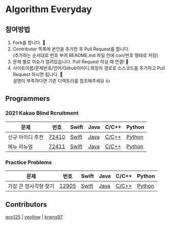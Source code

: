 # Algorithm Everyday

## 참여방법
1. Fork를 합니다. 🍴
2. Contributor 목록에 본인을 추가한 후 Pull Request를 합니다. <br> (추가하는 순서대로 번호 부여 README.md 파일 안에 con/번호 형태로 저장)
3. 문제 별로 이슈가 열려있습니다. Pull Request 하실 때 연결! 👻
3. 사이트이름/문제번호/언어/Github아이디.확장자 경로로 소스코드를 추가하고 Pull Request 하시면 됩니다. 🐥 <br> 설명이 부족하다면 기존 디렉토리를 참조해주세요 👍

## Programmers
### 2021 Kakao Blind Rcruitment
| 문제 | 번호 | Swift | Java | C/C++ | Python |
| --- | --- | ----- | ---- | ----- | ------- |
| 신규 아이디 추천 | [72410][p/72410] | [Swift][p/72410/swift] | [Java][p/72410/java] | [C/C++][p/72410/cpp] | [Python][p/72410/python] |
| 메뉴 리뉴얼 | [72411][p/72411] | [Swift][p/72411/swift] | [Java][p/72411/java] | [C/C++][p/72411/cpp] | [Python][p/72411/python] |

[comment]: <> (p/72411 | 메뉴 리뉴얼)
[p/72411]: https://programmers.co.kr/learn/courses/30/lessons/72411
[p/72411/swift]: /programmers/72411/swift
[p/72411/java]: /programmers/72411/java
[p/72411/cpp]: /programmers/72411/cpp
[p/72411/python]: /programmers/72411/python

[comment]: <> (p/72410 | 신규 아이디 추천)
[p/72410]: https://programmers.co.kr/learn/courses/30/lessons/72410
[comment]: <> (예시: [사이트ID/문제번호/언어]: /사이트이름/문제번호/언어)
[p/72410/swift]: /programmers/72410/swift
[p/72410/java]: /programmers/72410/java
[p/72410/cpp]: /programmers/72410/cpp
[p/72410/python]: /programmers/72410/python

### Practice Problems
| 문제 | 번호 | Swift | Java | C/C++ | Python |
| --- | --- | ----- | ---- | ----- | ------- |
| 가장 큰 정사각형 찾기 | [12905][p/12905] | [Swift][p/12905/swift] | [Java][p/12905/java] | [C/C++][p/12905/cpp] | [Python][p/12905/python] |

[comment]: <> (p/12905 | 가장 큰 정사각형 찾기)
[p/12905]: https://programmers.co.kr/learn/courses/30/lessons/12905
[p/12905/swift]: /programmers/12905/swift
[p/12905/java]: /programmers/12905/java
[p/12905/cpp]: /programmers/12905/cpp
[p/12905/python]: /programmers/12905/python


## Contributors
[gon125][con/1] | [yeollow][con/2] | [krwns97][con/3]

[comment]: <> (예시: con/본인 원하는 번호: 깃허브 링크)
[con/1]: https://github.com/gon125
[con/2]: https://github.com/yeollow
[con/3]: https://github.com/krwns97
